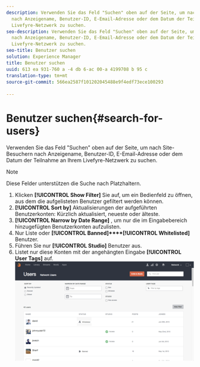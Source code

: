 ```yaml
---
description: Verwenden Sie das Feld "Suchen" oben auf der Seite, um nach Site-Besuchern
  nach Anzeigename, Benutzer-ID, E-Email-Adresse oder dem Datum der Teilnahme an Ihrem
  Livefyre-Netzwerk zu suchen.
seo-description: Verwenden Sie das Feld "Suchen" oben auf der Seite, um nach Site-Besuchern
  nach Anzeigename, Benutzer-ID, E-Email-Adresse oder dem Datum der Teilnahme an Ihrem
  Livefyre-Netzwerk zu suchen.
seo-title: Benutzer suchen
solution: Experience Manager
title: Benutzer suchen
uuid: 613 ea 931-760 a -4 db 6-ac 00-a 4199708 b 95 c
translation-type: tm+mt
source-git-commit: 566ea2587f101202045488e9f4edf73ece100293

---
```



# Benutzer suchen{#search-for-users}

Verwenden Sie das Feld "Suchen" oben auf der Seite, um nach Site-Besuchern nach Anzeigename, Benutzer-ID, E-Email-Adresse oder dem Datum der Teilnahme an Ihrem Livefyre-Netzwerk zu suchen.

>[!NOTE]
>
>Diese Felder unterstützen die Suche nach Platzhaltern.

1. Klicken **[!UICONTROL Show Filter]** Sie auf, um ein Bedienfeld zu öffnen, aus dem die aufgelisteten Benutzer gefiltert werden können.
1. **[!UICONTROL Sort by]** Aktualisierungen der aufgeführten Benutzerkonten: Kürzlich aktualisiert, neueste oder älteste.
1. **[!UICONTROL Narrow by Date Range]** , um nur die im Eingabebereich hinzugefügten Benutzerkonten aufzulisten.
1. Nur Liste oder **[!UICONTROL Banned]****[!UICONTROL Whitelisted]** Benutzer.
1. Führen Sie nur **[!UICONTROL Studio]** Benutzer aus.
1. Listet nur diese Konten mit der angehängten Eingabe **[!UICONTROL User Tags]** auf. ![](assets/UsersFilter-1024x568.png)

